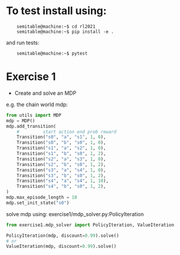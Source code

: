 # To test install using:
```console
    semitable@machine:~$ cd rl2021
    semitable@machine:~$ pip install -e .
```
and run tests:
```console
    semitable@machine:~$ pytest
```



# Exercise 1
- Create and solve an MDP

e.g. the chain world mdp:

```python
from utils import MDP
mdp = MDP()
mdp.add_transition(
    #         start action end prob reward
    Transition("s0", "a", "s1", 1, 0),
    Transition("s0", "b", "s0", 1, 0),
    Transition("s1", "a", "s2", 1, 0),
    Transition("s1", "b", "s0", 1, 2),
    Transition("s2", "a", "s3", 1, 0),
    Transition("s2", "b", "s0", 1, 2),
    Transition("s3", "a", "s4", 1, 0),
    Transition("s3", "b", "s0", 1, 2),
    Transition("s4", "a", "s4", 1, 10),
    Transition("s4", "b", "s0", 1, 2),
)
mdp.max_episode_length = 10
mdp.set_init_state("s0")
```

solve mdp using:
exercise1/mdp_solver.py:PolicyIteration

```python
from exercise1.mdp_solver import PolicyIteration, ValueIteration

PolicyIteration(mdp, discount=0.99).solve()
# or
ValueIteration(mdp, discount=0.99).solve()
```
